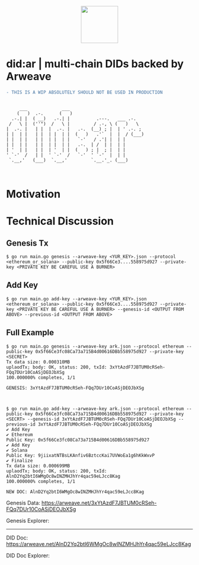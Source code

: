 <p align="center">
  <img height=100 src="https://arweave.net/sBogY_roIMJWInS0HIEi86eFGzHUnNxUzyKEdOKPWh0" />
</p>

# did:ar | multi-chain DIDs backed by Arweave

```diff
- THIS IS A WIP ABSOLUTELY SHOULD NOT BE USED IN PRODUCTION
```


```

     ___             ___                             
    (   )  .-.      (   )                            
  .-.| |  ( __)   .-.| |          .---.   ___ .-.    
 /   \ |  (''")  /   \ |         / .-, \ (   )   \   
|  .-. |   | |  |  .-. |   .-.  (__) ; |  | ' .-. ;  
| |  | |   | |  | |  | |  (   )   .'`  |  |  / (___) 
| |  | |   | |  | |  | |   `-'   / .'| |  | |        
| |  | |   | |  | |  | |   .-.  | /  | |  | |        
| '  | |   | |  | '  | |  (   ) ; |  ; |  | |        
' `-'  /   | |  ' `-'  /   `-'  ' `-'  |  | |        
 `.__,'   (___)  `.__,'         `.__.'_. (___)       
                                                     
                                                     
```

# Motivation

# Technical Discussion

## Genesis Tx

```
$ go run main.go genesis --arweave-key <YUR_KEY>.json --protocol <ethereum_or_solana> --public-key 0x5f66Ce3....558975d927 --private-key <PRIVATE KEY BE CAREFUL USE A BURNER>
```

## Add Key
```
$ go run main.go add-key --arweave-key <YUR_KEY>.json <ethereum_or_solana> --public-key 0x5f66Ce3....558975d927 --private-key <PRIVATE KEY BE CAREFUL USE A BURNER> --genesis-id <OUTPUT FROM ABOVE> --previous-id <OUTPUT FROM ABOVE>
```

## Full Example

```
$ go run main.go genesis --arweave-key ark.json --protocol ethereum --public-key 0x5f66Ce3fc08Ca73a715B4d00616DBb558975d927 --private-key <SECRET>
Tx data size: 0.000310MB 
uplaodTx; body: OK, status: 200, txId: 3xYtAzdF7JBTUM0cRSeh-FQq7DUr10CoASjDEOJbXSg 
100.000000% completes, 1/1 

GENESIS: 3xYtAzdF7JBTUM0cRSeh-FQq7DUr10CoASjDEOJbXSg



$ go run main.go add-key --arweave-key ark.json --protocol ethereum --public-key 0x5f66Ce3fc08Ca73a715B4d00616DBb558975d927 --private-key <SECRT> --genesis-id 3xYtAzdF7JBTUM0cRSeh-FQq7DUr10CoASjDEOJbXSg --previous-id 3xYtAzdF7JBTUM0cRSeh-FQq7DUr10CoASjDEOJbXSg
✔ Add Key
✔ Ethereum
Public Key: 0x5f66Ce3fc08Ca73a715B4d00616DBb558975d927
✔ Add Key
✔ Solana
Public Key: 9jiixatNTBsLKAnfiv6BztccKai7UVWoEa1g6hKkWxvP
✔ Finalize
Tx data size: 0.000699MB 
uplaodTx; body: OK, status: 200, txId: AlnD2Yq2btI6WMgOc8wINZMHJhYr4qac59eLJcc8Kag 
100.000000% completes, 1/1 

NEW DOC: AlnD2Yq2btI6WMgOc8wINZMHJhYr4qac59eLJcc8Kag

```

Genesis Data: https://arweave.net/3xYtAzdF7JBTUM0cRSeh-FQq7DUr10CoASjDEOJbXSg

  
Genesis Explorer:

---
  

DID Doc: https://arweave.net/AlnD2Yq2btI6WMgOc8wINZMHJhYr4qac59eLJcc8Kag


DID Doc Explorer:


